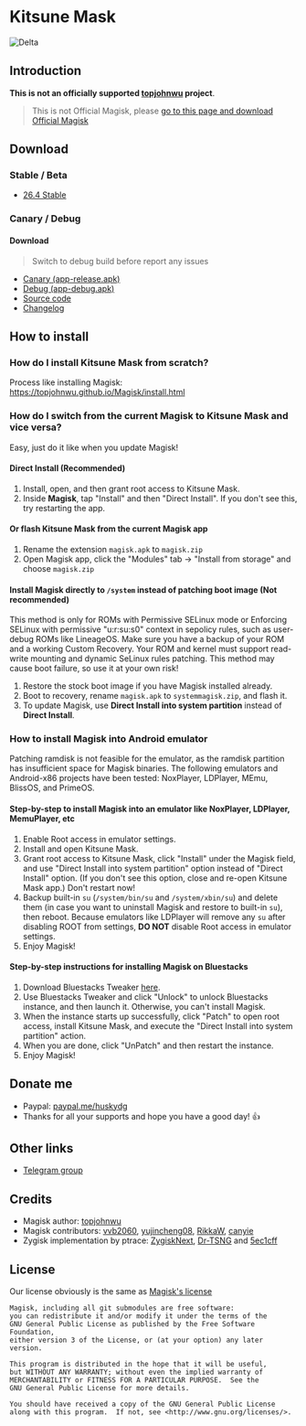 # Kitsune Mask

![Delta](https://user-images.githubusercontent.com/84650617/222942594-63336f63-6a26-492e-a1d1-a356b5f777b3.png)

## Introduction

**This is not an officially supported [topjohnwu](https://github.com/topjohnwu) project**. 

> This is not Official Magisk, please [go to this page and download Official Magisk](https://github.com/topjohnwu/Magisk)

## Download

### Stable / Beta

- [26.4 Stable](https://github.com/HuskyDG/download/raw/main/magisk/26.4-kitsune.apk)

### Canary / Debug

#### Download

> Switch to debug build before report any issues

- [Canary (app-release.apk)](https://huskydg.github.io/magisk-files/app-release.apk)
- [Debug (app-debug.apk)](https://huskydg.github.io/magisk-files/app-debug.apk) 
- [Source code](https://github.com/HuskyDG/magisk) 
- [Changelog](https://github.com/HuskyDG/magisk-files/blob/main/note.md)

## How to install

### How do I install Kitsune Mask from scratch?

Process like installing Magisk: <https://topjohnwu.github.io/Magisk/install.html>

### How do I switch from the current Magisk to Kitsune Mask and vice versa?

Easy, just do it like when you update Magisk!

#### Direct Install (Recommended)

1. Install, open, and then grant root access to Kitsune Mask.
2. Inside **Magisk**, tap "Install" and then "Direct Install". If you don't see this, try restarting the app.

#### Or flash Kitsune Mask from the current Magisk app

1. Rename the extension `magisk.apk` to `magisk.zip`
2. Open Magisk app, click the "Modules" tab -> "Install from storage" and choose `magisk.zip`

#### Install Magisk directly to `/system` instead of patching boot image (Not recommended)

This method is only for ROMs with Permissive SELinux mode or Enforcing SELinux with permissive "u:r:su:s0" context in sepolicy rules, such as user-debug ROMs like LineageOS. Make sure you have a backup of your ROM and a working Custom Recovery. Your ROM and kernel must support read-write mounting and dynamic SeLinux rules patching. This method may cause boot failure, so use it at your own risk!

1. Restore the stock boot image if you have Magisk installed already.
2. Boot to recovery, rename `magisk.apk` to `systemmagisk.zip`, and flash it.
3. To update Magisk, use **Direct Install into system partition** instead of **Direct Install**.

### How to install Magisk into Android emulator

Patching ramdisk is not feasible for the emulator, as the ramdisk partition has insufficient space for Magisk binaries. The following emulators and Android-x86 projects have been tested: NoxPlayer, LDPlayer, MEmu, BlissOS, and PrimeOS.

#### Step-by-step to install Magisk into an emulator like NoxPlayer, LDPlayer, MemuPlayer, etc

1. Enable Root access in emulator settings.
2. Install and open Kitsune Mask.
3. Grant root access to Kitsune Mask, click "Install" under the Magisk field, and use "Direct Install into system partition" option instead of "Direct Install" option. (If you don't see this option, close and re-open Kitsune Mask app.) Don't restart now!
4. Backup built-in `su` (`/system/bin/su` and `/system/xbin/su`) and delete them (in case you want to uninstall Magisk and restore to built-in `su`), then reboot. Because emulators like LDPlayer will remove any `su` after disabling ROOT from settings, **DO NOT** disable Root access in emulator settings.
5. Enjoy Magisk!

#### Step-by-step instructions for installing Magisk on Bluestacks

1. Download Bluestacks Tweaker [here](https://bstweaker.ru).
2. Use Bluestacks Tweaker and click "Unlock" to unlock Bluestacks instance, and then launch it. Otherwise, you can't install Magisk.
3. When the instance starts up successfully, click "Patch" to open root access, install Kitsune Mask, and execute the "Direct Install into system partition" action.
4. When you are done, click "UnPatch" and then restart the instance.
5. Enjoy Magisk!

## Donate me

- Paypal: [paypal.me/huskydg](http://paypal.me/huskydg)
- Thanks for all your supports and hope you have a good day! 👍

## Other links

- [Telegram group](https://t.me/kitsun3m4gisk)

## Credits

- Magisk author: [topjohnwu](https://github.com/topjohnwu/magisk)
- Magisk contributors: [vvb2060](https://github.com/vvb2060), [yujincheng08](https://github.com/yujincheng08), [RikkaW](https://github.com/RikkaW), [canyie](https://github.com/canyie)
- Zygisk implementation by ptrace: [ZygiskNext](https://github.com/Dr-TSNG/ZygiskNext),  [Dr-TSNG](https://github.com/Dr-TSNG/ZygiskNext) and [5ec1cff](https://github.com/5ec1cff)

## License

Our license obviously is the same as [Magisk's license](https://github.com/topjohnwu/Magisk#License)

```
Magisk, including all git submodules are free software:
you can redistribute it and/or modify it under the terms of the
GNU General Public License as published by the Free Software Foundation,
either version 3 of the License, or (at your option) any later version.

This program is distributed in the hope that it will be useful,
but WITHOUT ANY WARRANTY; without even the implied warranty of
MERCHANTABILITY or FITNESS FOR A PARTICULAR PURPOSE.  See the
GNU General Public License for more details.

You should have received a copy of the GNU General Public License
along with this program.  If not, see <http://www.gnu.org/licenses/>.
```